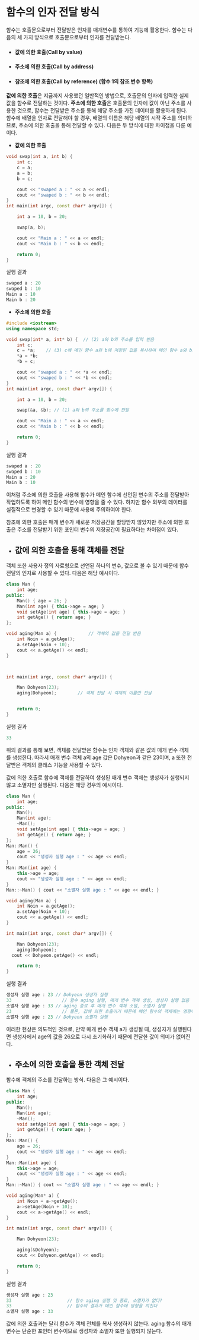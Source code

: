 # 함수의 인자 전달 방식


함수는 호출문으로부터 전달받은 인자를 매개변수를 통하여 기능에 활용한다. 함수는 다음의 세 가지 방식으로
호출문으로부터 인자를 전달받는다.

+ #### **값에 의한 호출(Call by value)**
+ #### **주소에 의한 호출(Call by address)**
+ #### 참조에 의한 호출(Call by reference) (함수 1의 참조 변수 항목)

**값에 의한 호출**은 지금까지 사용했던 일반적인 방법으로, 호출문의 인자에 입력한 실제 값을 함수로 전달하는 것이다.
**주소에 의한 호출**은 호출문의 인자에 값이 아닌 주소를 사용한 것으로, 함수는 전달받은 주소를 통해
해당 주소를 가진 데이터를 활용하게 된다. 함수에 배열을 인자로 전달해야 할 경우, 배열의 이름은 해당 배열의
시작 주소를 의미하므로, 주소에 의한 호출을 통해 전달할 수 있다. 다음은 두 방식에 대한 차이점을 다룬 예이다.


+ **값에 의한 호출**
```c++
void swap(int a, int b) {
	int c;
	c = a;
	a = b;
	b = c;

	cout << "swaped a : " << a << endl;
	cout << "swaped b : " << b << endl;
}
int main(int argc, const char* argv[]) {

	int a = 10, b = 20;

	swap(a, b);

	cout << "Main a : " << a << endl;
	cout << "Main b : " << b << endl;

	return 0;
}
```
실행 결과
```c++
swaped a : 20
swaped b : 10
Main a : 10
Main b : 20
```


+ **주소에 의한 호출**

```c++
#include <iostream>
using namespace std;

void swap(int* a, int* b) {  // (2) a와 b의 주소를 입력 받음
	int c;
	c = *a;    // (3) c에 메인 함수 a와 b에 저장된 값을 복사하여 메인 함수 a와 b의 값을 바꿈
	*a = *b;
	*b = c;

	cout << "swaped a : " << *a << endl;
	cout << "swaped b : " << *b << endl;
}
int main(int argc, const char* argv[]) {

	int a = 10, b = 20;

	swap(&a, &b); // (1) a와 b의 주소를 함수에 전달

	cout << "Main a : " << a << endl;
	cout << "Main b : " << b << endl;

	return 0;
}
```
실행 결과
```c++
swaped a : 20
swaped b : 10
Main a : 20
Main b : 10
```

이처럼 주소에 의한 호출을 사용해 함수가 메인 함수에 선언된 변수의 주소를 전달받아 작업하도록 하여
메인 함수의 변수에 영향을 줄 수 있다. 하지만 함수 외부의 데이터를 실질적으로 변경할 수 있기 때문에
사용에 주의하여야 한다.

참조에 의한 호출은 매개 변수가 새로운 저장공간을 할당받지 않았지만
 주소에 의한 호출은 주소를 전달받기 위한 포인터 변수의 저장공간이 필요하다는 차이점이 있다. 


+ ## 값에 의한 호출을 통해 객체를 전달


객체 또한 사용자 정의 자료형으로 선언된 하나의 변수, 값으로 볼 수 있기 때문에 
함수 전달의 인자로 사용할 수 있다. 다음은 해당 예시이다.

```c++
class Man {
	int age;
public:
	Man() { age = 26; }
	Man(int age) { this->age = age; }
	void setAge(int age) { this->age = age; }
	int getAge() { return age; }
};

void aging(Man a) {            // 객체의 값을 전달 받음
	int Noin = a.getAge();
	a.setAge(Noin + 10);
	cout << a.getAge() << endl;
}



int main(int argc, const char* argv[]) {

	Man Dohyeon(23);
	aging(Dohyeon);        // 객체 전달 시 객체의 이름만 전달


	return 0;
}
```
실행 결과
```c++
33
```

위의 결과를 통해 보면, 객체를 전달받은 함수는 인자 객체와 같은 값의 매개 변수 객체를 생성한다. 따라서
매개 변수 객체 a의 age 값은 Dohyeon과 같은 23이며, a 또한 전달받은 객체의 클래스 기능을 사용할 수 있다.

값에 의한 호출로 함수에 객체를 전달하여 생성된 매개 변수 객체는 생성자가 실행되지 않고 소멸자만 실행된다.
다음은 해당 경우의 예시이다.

```c++
class Man {
	int age;
public:
	Man();
	Man(int age);
	~Man();
	void setAge(int age) { this->age = age; }
	int getAge() { return age; }
};
Man::Man() {
	age = 26;
	cout << "생성자 실행 age : " << age << endl;
}
Man::Man(int age) {
	this->age = age;
	cout << "생성자 실행 age : " << age << endl;
}
Man::~Man() { cout << "소멸자 실행 age : " << age << endl; }

void aging(Man a) {
	int Noin = a.getAge();
	a.setAge(Noin + 10);
	cout << a.getAge() << endl;
}

int main(int argc, const char* argv[]) {

	Man Dohyeon(23);
	aging(Dohyeon);
  cout << Dohyeon.getAge() << endl;

	return 0;
}
```
실행 결과
```c++
생성자 실행 age : 23 // Dohyeon 생성자 실행
33                   // 함수 aging 실행, 매개 변수 객체 생성, 생성자 실행 없음
소멸자 실행 age : 33 // aging 종료 후 매개 변수 객체 소멸, 소멸자 실행
23                   // 물론, 값에 의한 호출이기 때문에 메인 함수의 객체에는 영향이 없다.
소멸자 실행 age : 23 // Dohyeon 소멸자 실행
```

이러한 현상은 의도적인 것으로, 만약 매개 변수 객체 a가 생성될 때, 생성자가 실행된다면 
생성자에서 age의 값을 26으로 다시 초기화하기 때문에 전달한 값이 의미가 없어진다.


+ ## 주소에 의한 호출을 통한 객체 전달

함수에 객체의 주소를 전달하는 방식. 다음은 그 예시이다.

```c++
class Man {
	int age;
public:
	Man();
	Man(int age);
	~Man();
	void setAge(int age) { this->age = age; }
	int getAge() { return age; }
};
Man::Man() {
	age = 26;
	cout << "생성자 실행 age : " << age << endl;
}
Man::Man(int age) {
	this->age = age;
	cout << "생성자 실행 age : " << age << endl;
}
Man::~Man() { cout << "소멸자 실행 age : " << age << endl; }

void aging(Man* a) {
	int Noin = a->getAge();
	a->setAge(Noin + 10);
	cout << a->getAge() << endl;
}

int main(int argc, const char* argv[]) {

	Man Dohyeon(23);

	aging(&Dohyeon);
	cout << Dohyeon.getAge() << endl;

	return 0;
}
```
실행 결과
```c++
생성자 실행 age : 23
33                     // 함수 aging 실행 및 종료, 소멸자가 없다?
33                     // 함수의 결과가 메인 함수에 영향을 끼친다
소멸자 실행 age : 33
```

값에 의한 호출과는 달리 함수가 객체 전체를 복사 생성하지 않는다. aging 함수의 매개 변수는
단순한 포인터 변수이므로 생성자와 소멸자 또한 실행되지 않는다.







